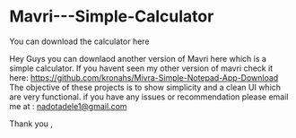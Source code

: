 # Mavri---Simple-Calculator
You can download the calculator here

Hey Guys you can downlaod another version of Mavri here which is a simple calculator.
If you havent seen my other version of mavri check it here: https://github.com/kronahs/Mivra-Simple-Notepad-App-Download
The objective of these projects is to show simplicity and a clean UI which are very functional.
if you have any issues or recommendation please email me at : nadotadele1@gmail.com

Thank you ,
